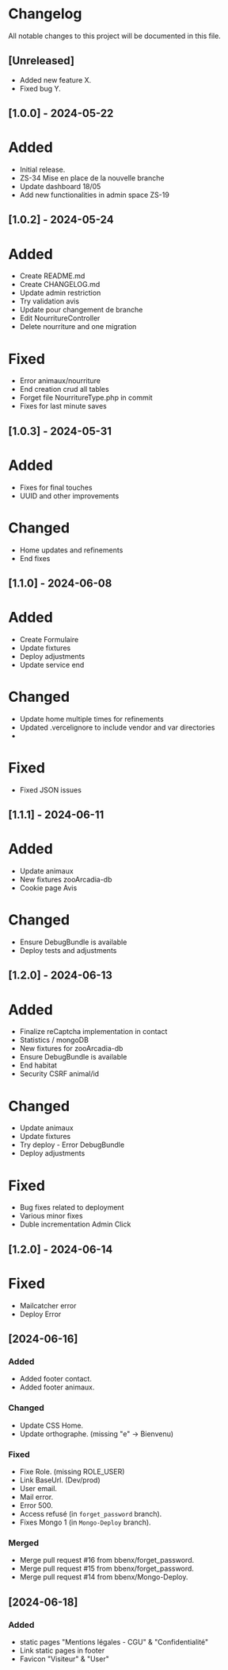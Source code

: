 # Changelog

All notable changes to this project will be documented in this file.

## [Unreleased]
- Added new feature X.
- Fixed bug Y.

## [1.0.0] - 2024-05-22
# Added
- Initial release.
- ZS-34 Mise en place de la nouvelle branche
- Update dashboard 18/05
- Add new functionalities in admin space ZS-19
  

## [1.0.2] - 2024-05-24
# Added
- Create README.md
- Create CHANGELOG.md
- Update admin restriction
- Try validation avis
- Update pour changement de branche
- Edit NourritureController
- Delete nourriture and one migration
  
# Fixed
- Error animaux/nourriture
- End creation crud all tables
- Forget file NourritureType.php in commit
- Fixes for last minute saves


## [1.0.3] - 2024-05-31
# Added
- Fixes for final touches
- UUID and other improvements

# Changed
- Home updates and refinements
- End fixes


## [1.1.0] - 2024-06-08
# Added
- Create Formulaire
- Update fixtures
- Deploy adjustments
- Update service end

# Changed
- Update home multiple times for refinements
- Updated .vercelignore to include vendor and var directories
- 
# Fixed
- Fixed JSON issues


## [1.1.1] - 2024-06-11
# Added
- Update animaux
- New fixtures zooArcadia-db
- Cookie page Avis

# Changed
- Ensure DebugBundle is available
- Deploy tests and adjustments


## [1.2.0] - 2024-06-13
# Added
- Finalize reCaptcha implementation in contact
- Statistics / mongoDB
- New fixtures for zooArcadia-db
- Ensure DebugBundle is available 
- End habitat
- Security CSRF animal/id
  

# Changed
- Update animaux
- Update fixtures
- Try deploy - Error DebugBundle
- Deploy adjustments

# Fixed
- Bug fixes related to deployment
- Various minor fixes
- Duble incrementation Admin Click

## [1.2.0] - 2024-06-14
# Fixed
- Mailcatcher error
- Deploy Error

## [2024-06-16]

### Added
- Added footer contact.
- Added footer animaux.

### Changed
- Update CSS Home.
- Update orthographe. (missing "e" -> Bienvenu)

### Fixed
- Fixe Role. (missing ROLE_USER)
- Link BaseUrl. (Dev/prod)
- User email.
- Mail error.
- Error 500.
- Access refusé (in `forget_password` branch).
- Fixes Mongo 1 (in `Mongo-Deploy` branch).


### Merged
- Merge pull request #16 from bbenx/forget_password.
- Merge pull request #15 from bbenx/forget_password.
- Merge pull request #14 from bbenx/Mongo-Deploy.


## [2024-06-18]

### Added
- static pages "Mentions légales - CGU" & "Confidentialité"
- Link static pages in footer
- Favicon "Visiteur" & "User"










